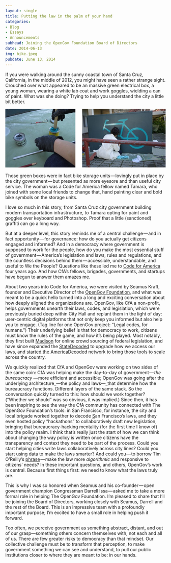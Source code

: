 ```yaml
---
layout: single
title: Putting the law in the palm of your hand
categories: 
- Blog
- Essays
- Announcements
subhead: Joining the OpenGov Foundation Board of Directors
date: 2014-06-13
img: bike.jpeg
pubdate: June 13, 2014
---
```

If you were walking around the sunny coastal town of Santa Cruz, California, in the middle of 2012, you might have seen a rather strange sight. Crouched over what appeared to be an massive green electrical box, a young woman, wearing a white lab coat and work goggles, wielding a can of paint. What was she doing? Trying to help you understand the city a little bit better.

![](/img/1__KgScNrv__8UKegbKb7ceKTQ.jpeg)

Those green boxes were in fact bike storage units — lovingly put in place by the city government — but presented as more eyesore and than useful city service. The woman was a Code for America fellow named Tamara, who joined with some local friends to change that, hand painting clear and bold bike symbols on the storage units.

I love so much in this story, from Santa Cruz city government building modern transportation infrastructure, to Tamara opting for paint and goggles over keyboard and Photoshop. Proof that a little (sanctioned) graffiti can go a long way.

But at a deeper level, this story reminds me of a central challenge — and in fact opportunity — for governance: how do you actually get citizens engaged and informed? And in a democracy where government is supposed to work for the people, how do you make the most essential stuff of government — America’s legislation and laws, rules and regulations, and the countless decisions behind them — accessible, understandable, and useful to We the People? Questions like these led me to [Code for America](http://codeforamerica.org/) four years ago. And how CfA’s fellows, brigades, governments, and startups have begun to answer them amazes me.

About two years into Code for America, we were visited by Seamus Kraft, founder and Executive Director of the [OpenGov Foundation](http://opengovfoundation.org/), and what was meant to be a quick hello turned into a long and exciting conversation about how deeply aligned the organizations are. OpenGov, like CfA a non-profit, helps governments unearth their laws, codes, and legislation, which were previously buried deep within City Hall and replant them in the light of day: user-centric digital platforms that not only keep you informed but also help you to engage. (Tag line for one OpenGov project: “Legal codes, for humans.”) Their underlying belief is that for democracy to work, citizens must know the rules of the game, and how it’s being played. Most notably, they first built [Madison](http://opengovfoundation.org/the-madison-project/) for online crowd sourcing of federal legislation, and have since expanded the [StateDecoded](http://www.statedecoded.com/) to upgrade how we access our laws, and [started the AmericaDecoded](http://americadecoded.org/) network to bring those tools to scale across the country.

We quickly realized that CfA and OpenGov were working on two sides of the same coin: CfA was helping make the day-to-day of government — _the bureaucracy_ — more efficient and accessible; OpenGov was going after the underlying architecture_—the policy and laws—_that determine how the bureaucracy functions. Different layers of the same stack. So the conversation quickly turned to this: how should we work together? (“Whether we should” was so obvious, it was implied.) Since then, it has been inspiring to see the way the CfA community has connected with The OpenGov Foundation’s tools: in San Francisco, for instance, the city and local brigade worked together to decode [S](http://sanfranciscocode.org/)an Francisco’s laws, and they even hosted policy “hackathons” to collaboratively draft new legislation, bringing that bureaucracy-hacking mentality (for the first time I know of) into the policy realm. I think that’s really just the start of how we can think about changing the way policy is written once citizens have the transparency and context they need to be part of the process. Could you start helping cities write laws collaboratively across city lines? Could you start using data to make the laws smarter? And could you — to borrow Tim O’Reilly’s [phrase](http://beyondtransparency.org/chapters/part-5/open-data-and-algorithmic-regulation/) — make the law more _algorithmic_ and responsive to citizens’ needs? In these important questions, and others, OpenGov’s work is central. Because first things first: we need to know what the laws truly are.

This is why I was so honored when Seamus and his co-founder — open government champion Congressman Darrell Issa — asked me to take a more formal role in helping The OpenGov Foundation. I’m pleased to share that I’ll be joining the Board of Directors, working closely with Seamus, Darrell and the rest of the Board. This is an impressive team with a profoundly important purpose; I’m excited to have a small role in helping push it forward.

Too often, we perceive government as something abstract, distant, and out of our grasp—something others concern themselves with, not each and all of us. There are few greater risks to democracy than that mindset. Our collective challenge must be to transform that perception, to make government something we can see and understand, to pull our public institutions closer to where they are meant to be: in our hands.